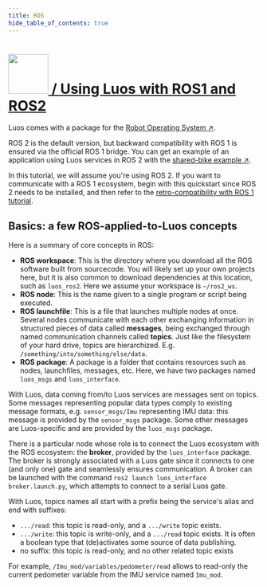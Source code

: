 ```yaml
---
title: ROS
hide_table_of_contents: true
---
```


#

<h1><a href="#ros" class="header" id="ros"><img src="/img/ros-logo.png" width="80px"/> / Using Luos with ROS1 and ROS2</a></h1>

Luos comes with a package for the <a href="https://www.ros.org/" target="_blank">Robot Operating System &#8599;</a>.

ROS 2 is the default version, but backward compatibility with ROS 1 is ensured via the official ROS 1 bridge. You can get an example of an application using Luos services in ROS 2 with the <a href="https://github.com/aubrune/luos_bike_alarm_example" target="_blank">shared-bike example &#8599;</a>.

In this tutorial, we will assume you're using ROS 2. If you want to communicate with a ROS 1 ecosystem, begin with this quickstart since ROS 2 needs to be installed, and then refer to the [retro-compatibility with ROS 1 tutorial](/tutorials/luos-integration/ros1-retrocompatibility).

## Basics: a few ROS-applied-to-Luos concepts

Here is a summary of core concepts in ROS:

- **ROS workspace**: This is the directory where you download all the ROS software built from sourcecode. You will likely set up your own projects here, but it is also common to download dependencies at this location, such as `luos_ros2`. Here we assume your workspace is `~/ros2_ws`.
- **ROS node**: This is the name given to a single program or script being executed.
- **ROS launchfile**: This is a file that launches multiple nodes at once.
  Several nodes communicate with each other exchanging information in structured pieces of data called **messages**, being exchanged through named communication channels called **topics**. Just like the filesystem of your hard drive, topics are hierarchized. E.g. `/something/into/something/else/data`.
- **ROS package**: A package is a folder that contains resources such as nodes, launchfiles, messages, etc. Here, we have two packages named `luos_msgs` and `luos_interface`.

With Luos, data coming from/to Luos services are messages sent on topics. Some messages representing popular data types comply to existing message formats, e.g. `sensor_msgs/Imu` representing IMU data: this message is provided by the `sensor_msgs` package. Some other messages are Luos-specific and are provided by the `luos_msgs` package.

There is a particular node whose role is to connect the Luos ecosystem with the ROS ecosystem: the **broker**, provided by the `luos_interface` package. The broker is strongly associated with a Luos gate since it connects to one (and only one) gate and seamlessly ensures communication. A broker can be launched with the command `ros2 launch luos_interface broker.launch.py`, which attempts to connect to a serial Luos gate.

With Luos, topics names all start with a prefix being the service's alias and end with suffixes:

- `.../read`: this topic is read-only, and a `.../write` topic exists.
- `.../write`: this topic is write-only, and a `.../read` topic exists. It is often a boolean type that (de)activates some source of data publishing.
- no suffix: this topic is read-only, and no other related topic exists

For example, `/Imu_mod/variables/pedometer/read` allows to read-only the current pedometer variable from the IMU service named `Imu_mod`.
